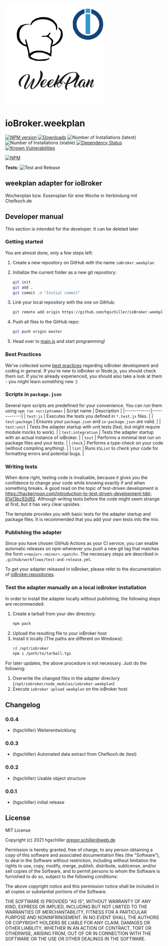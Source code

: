 ![Logo](admin/weekplan.png)
# ioBroker.weekplan

[![NPM version](http://img.shields.io/npm/v/iobroker.weekplan.svg)](https://www.npmjs.com/package/iobroker.weekplan)
[![Downloads](https://img.shields.io/npm/dm/iobroker.weekplan.svg)](https://www.npmjs.com/package/iobroker.weekplan)
![Number of Installations (latest)](http://iobroker.live/badges/weekplan-installed.svg)
![Number of Installations (stable)](http://iobroker.live/badges/weekplan-stable.svg)
[![Dependency Status](https://img.shields.io/david/hgschiller/iobroker.weekplan.svg)](https://david-dm.org/hgschiller/iobroker.weekplan)
[![Known Vulnerabilities](https://snyk.io/test/github/hgschiller/ioBroker.weekplan/badge.svg)](https://snyk.io/test/github/hgschiller/ioBroker.weekplan)

[![NPM](https://nodei.co/npm/iobroker.weekplan.png?downloads=true)](https://nodei.co/npm/iobroker.weekplan/)

**Tests:** ![Test and Release](https://github.com/hgschiller/ioBroker.weekplan/workflows/Test%20and%20Release/badge.svg)

## weekplan adapter for ioBroker

Wochenplan bzw. Essensplan für eine Woche in Verbindung mit Chefkoch.de

## Developer manual
This section is intended for the developer. It can be deleted later

### Getting started

You are almost done, only a few steps left:
1. Create a new repository on GitHub with the name `ioBroker.weekplan`
1. Initialize the current folder as a new git repository:  
    ```bash
    git init
    git add .
    git commit -m "Initial commit"
    ```
1. Link your local repository with the one on GitHub:  
    ```bash
    git remote add origin https://github.com/hgschiller/ioBroker.weekplan
    ```

1. Push all files to the GitHub repo:  
    ```bash
    git push origin master
    ```

1. Head over to [main.js](main.js) and start programming!

### Best Practices
We've collected some [best practices](https://github.com/ioBroker/ioBroker.repositories#development-and-coding-best-practices) regarding ioBroker development and coding in general. If you're new to ioBroker or Node.js, you should
check them out. If you're already experienced, you should also take a look at them - you might learn something new :)

### Scripts in `package.json`
Several npm scripts are predefined for your convenience. You can run them using `npm run <scriptname>`
| Script name | Description |
|-------------|-------------|
| `test:js` | Executes the tests you defined in `*.test.js` files. |
| `test:package` | Ensures your `package.json` and `io-package.json` are valid. |
| `test:unit` | Tests the adapter startup with unit tests (fast, but might require module mocks to work). |
| `test:integration` | Tests the adapter startup with an actual instance of ioBroker. |
| `test` | Performs a minimal test run on package files and your tests. |
| `check` | Performs a type-check on your code (without compiling anything). |
| `lint` | Runs `ESLint` to check your code for formatting errors and potential bugs. |

### Writing tests
When done right, testing code is invaluable, because it gives you the 
confidence to change your code while knowing exactly if and when 
something breaks. A good read on the topic of test-driven development 
is https://hackernoon.com/introduction-to-test-driven-development-tdd-61a13bc92d92. 
Although writing tests before the code might seem strange at first, but it has very 
clear upsides.

The template provides you with basic tests for the adapter startup and package files.
It is recommended that you add your own tests into the mix.

### Publishing the adapter
Since you have chosen GitHub Actions as your CI service, you can 
enable automatic releases on npm whenever you push a new git tag that matches the form 
`v<major>.<minor>.<patch>`. The necessary steps are described in `.github/workflows/test-and-release.yml`.

To get your adapter released in ioBroker, please refer to the documentation 
of [ioBroker.repositories](https://github.com/ioBroker/ioBroker.repositories#requirements-for-adapter-to-get-added-to-the-latest-repository).

### Test the adapter manually on a local ioBroker installation
In order to install the adapter locally without publishing, the following steps are recommended:
1. Create a tarball from your dev directory:  
    ```bash
    npm pack
    ```
1. Upload the resulting file to your ioBroker host
1. Install it locally (The paths are different on Windows):
    ```bash
    cd /opt/iobroker
    npm i /path/to/tarball.tgz
    ```

For later updates, the above procedure is not necessary. Just do the following:
1. Overwrite the changed files in the adapter directory (`/opt/iobroker/node_modules/iobroker.weekplan`)
1. Execute `iobroker upload weekplan` on the ioBroker host

## Changelog

### 0.0.4
* (hgschiller) Weiterentwicklung    
### 0.0.3
* (hgschiller) Automated data extract from Chefkoch.de (test)
### 0.0.2
* (hgschiller) Usable object structure
### 0.0.1
* (hgschiller) initial release

## License
MIT License

Copyright (c) 2021 hgschiller <gregor.schiller@web.de>

Permission is hereby granted, free of charge, to any person obtaining a copy
of this software and associated documentation files (the "Software"), to deal
in the Software without restriction, including without limitation the rights
to use, copy, modify, merge, publish, distribute, sublicense, and/or sell
copies of the Software, and to permit persons to whom the Software is
furnished to do so, subject to the following conditions:

The above copyright notice and this permission notice shall be included in all
copies or substantial portions of the Software.

THE SOFTWARE IS PROVIDED "AS IS", WITHOUT WARRANTY OF ANY KIND, EXPRESS OR
IMPLIED, INCLUDING BUT NOT LIMITED TO THE WARRANTIES OF MERCHANTABILITY,
FITNESS FOR A PARTICULAR PURPOSE AND NONINFRINGEMENT. IN NO EVENT SHALL THE
AUTHORS OR COPYRIGHT HOLDERS BE LIABLE FOR ANY CLAIM, DAMAGES OR OTHER
LIABILITY, WHETHER IN AN ACTION OF CONTRACT, TORT OR OTHERWISE, ARISING FROM,
OUT OF OR IN CONNECTION WITH THE SOFTWARE OR THE USE OR OTHER DEALINGS IN THE
SOFTWARE.